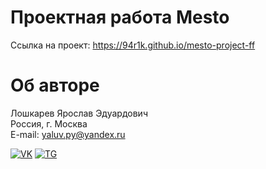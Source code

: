 # Проектная работа Mesto
Ссылка на проект: https://94r1k.github.io/mesto-project-ff
# Об авторе
Лошкарев Ярослав Эдуардович \
Россия, г. Москва \
E-mail: yaluv.py@yandex.ru 

[![VK](https://img.shields.io/badge/Вконтакте-%232E87FB.svg?&style=for-the-badge&logo=vk&logoColor=white)](https://vk.com/yalluv)
[![TG](https://img.shields.io/badge/Telegram-2CA5E0?style=for-the-badge&logo=telegram&logoColor=white)](https://t.me/yallluv)